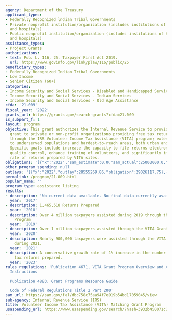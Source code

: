 ```yaml
---
agency: Department of the Treasury
applicant_types:
- Federally Recognized lndian Tribal Governments
- Private nonprofit institution/organization (includes institutions of higher education
  and hospitals)
- Public nonprofit institution/organization (includes institutions of higher education
  and hospitals)
assistance_types:
- Project Grants
authorizations:
- text: Pub. L. 116, 25. Taxpayer First Act 2019.
  url: https://www.govinfo.gov/link/plaw/116/public/25
beneficiary_types:
- Federally Recognized Indian Tribal Governments
- Low Income
- Senior Citizen (60+)
categories:
- Income Security and Social Services - Disabled and Handicapped Services
- Income Security and Social Services - Indian Services
- Income Security and Social Services - Old Age Assistance
cfda: '21.009'
fiscal_year: '2022'
grants_url: https://grants.gov/search-grants?cfda=21.009
is_subpart_f: 1
layout: program
objective: This grant authorizes the Internal Revenue Service to provide a matching
  grant to private or non-profit organizations providing free tax return preparation
  through the IRS Volunteer Income Tax Assistance (VITA) program; extending VITA services
  to underserved populations and hardest-to-reach areas, both urban and non-urban.
  Specific goals include increase the capacity to file returns electronically, heighten
  quality control, enhance training of volunteers, and significantly improve the accuracy
  rate of returns prepared by VITA sites.
obligations: '[{"x":"2022","sam_estimate":0.0,"sam_actual":25000000.0,"usa_spending_actual":29483368.0},{"x":"2023","sam_estimate":0.0,"sam_actual":30000000.0,"usa_spending_actual":29363979.2},{"x":"2024","sam_estimate":40000000.0,"sam_actual":0.0,"usa_spending_actual":36575145.03}]'
other_program_spending: null
outlays: '[{"x":"2022","outlay":28555269.86,"obligation":29026117.75},{"x":"2023","outlay":28438062.17,"obligation":29259377.82},{"x":"2024","outlay":24197373.74,"obligation":37674939.85}]'
permalink: /program/21.009.html
popular_name: ''
program_type: assistance_listing
results:
- description: 'No current data available. No final data currently available.  '
  year: '2017'
- description: 1,465,518 Returns Prepared
  year: '2018'
- description: Over 4 million taxpayers assisted during 2019 through the VITA Grant
    Program
  year: '2019'
- description: Over 1 million taxpayers assisted through the VITA Grant during 2020
  year: '2020'
- description: Nearly 900,000 taxpayers were assisted through the VITA Grant Program
    during 2021.
  year: '2021'
- description: A conservative growth rate of 1% increase in the number of federal
    tax returns prepared.
  year: '2023'
rules_regulations: 'Publication 4671, VITA Grant Program Overview and Application
  Instructions

  Publication 4883, Grant Programs Resource Guide

  Code of Federal Regulations Title 2 Part 200'
sam_url: https://sam.gov/fal/dbc758c75aa94f7e919b54bd17059045/view
sub-agency: Internal Revenue Service (IRS)
title: Volunteer Income Tax Assistance (VITA) Matching Grant Program
usaspending_url: https://www.usaspending.gov/search/?hash=3932b450071c2227fe5f72227c361076
---
```

